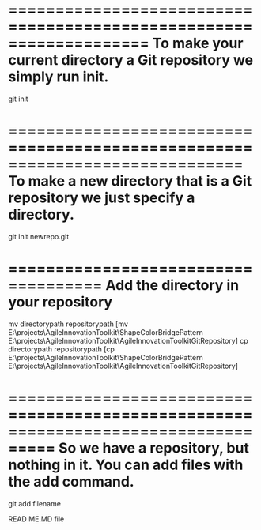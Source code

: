 ===================================================================
To make your current directory a Git repository we simply run init.
===================================================================
git init

=============================================================================
To make a new directory that is a Git repository we just specify a directory.
=============================================================================
git init newrepo.git

====================================
Add the directory in your repository
====================================
mv  directorypath repositorypath   [mv E:\projects\AgileInnovationToolkit\ShapeColorBridgePattern E:\projects\AgileInnovationToolkit\AgileInnovationToolkitGitRepository]
cp  directorypath repositorypath   [cp E:\projects\AgileInnovationToolkit\ShapeColorBridgePattern E:\projects\AgileInnovationToolkit\AgileInnovationToolkitGitRepository]

===================================================================================
So we have a repository, but nothing in it. You can add files with the add command.
===================================================================================
git add filename

READ ME.MD file 
